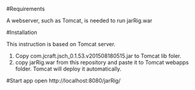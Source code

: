 #Requirements

A webserver, such as Tomcat, is needed to run jarRig.war

#Installation

This instruction is based on Tomcat server.

1. Copy com.jcraft.jsch_0.1.53.v201508180515.jar to Tomcat lib foler.
2. copy jarRig.war from this repository and paste it to Tomcat webapps folder. Tomcat will deploy it automatically.

#Start app
open http://localhost:8080/jarRig/


